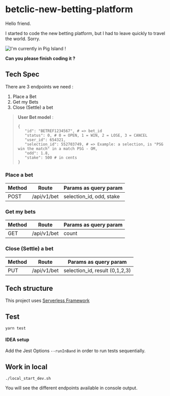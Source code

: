 # betclic-new-betting-platform

<p>Hello friend.</p>
<p>I started to code the new betting platform, but I had to leave quickly to travel the world. Sorry.</p>

![I'm currently in Pig Island !](https://media.giphy.com/media/HV6uVZWJDJ42c/giphy.gif)

**Can you please finish coding it ?**

## Tech Spec

There are 3 endpoints we need :
1. Place a Bet
2. Get my Bets
3. Close (Settle) a bet

> **User Bet model** :
>```
>{
>    "id": "BETREF1234567", # => bet_id
>    "status": 0, # 0 = OPEN, 1 = WIN, 2 = LOSE, 3 = CANCEL
>    "user_id": 654321,
>    "selection_id": 552703749, # => Example: a selection, is "PSG win the match" in a match PSG - OM,
>    "odd": 1.8,
>    "stake": 500 # in cents
>}
>```

### Place a bet 

| Method | Route | Params as query param |
| ------ | ----- | ------ |
| POST   | /api/v1/bet | selection_id, odd, stake |

### Get my bets

| Method | Route | Params as query param |
| ------ | ----- | ------ |
| GET   | /api/v1/bet | count  |

### Close (Settle) a bet

| Method | Route | Params as query param |
| ------ | ----- | ------ |
| PUT   | /api/v1/bet | selection_id, result (0,1,2,3)  |

## Tech structure 
This project uses [Serverless Framework](https://www.serverless.com)

## Test
```
yarn test
```

#### IDEA setup
Add the Jest Options `--runInBand` in order to run tests sequentially.

## Work in local
```
./local_start_dev.sh
```
You will see the different endpoints available in console output.